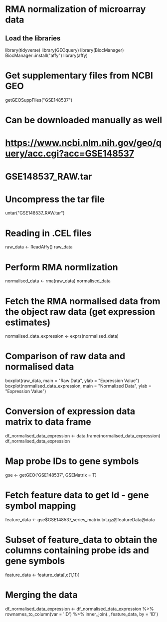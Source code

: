 # RMA normalization of microarray data

## Load the libraries
library(tidyverse)
library(GEOquery)
library(BiocManager)
BiocManager::install("affy")
library(affy)

# Get supplementary files from NCBI GEO 
getGEOSuppFiles("GSE148537")

# Can be downloaded manually as well
# https://www.ncbi.nlm.nih.gov/geo/query/acc.cgi?acc=GSE148537
# GSE148537_RAW.tar

# Uncompress the tar file
untar("GSE148537_RAW.tar")

# Reading in .CEL files
raw_data <- ReadAffy()
raw_data

# Perform RMA normlization
normalised_data <- rma(raw_data)
normalised_data

# Fetch the RMA normalised data from the object raw data (get expression estimates)
normalised_data_expression <- exprs(normalised_data)

# Comparison of raw data and normalised data
boxplot(raw_data, main = "Raw Data", ylab = "Expression Value")
boxplot(normalised_data_expression, main = "Normalized Data", ylab = "Expression Value")

# Conversion of expression data matrix to data frame
df_normalised_data_expression <- data.frame(normalised_data_expression)
df_normalised_data_expression

# Map probe IDs to gene symbols
gse <- getGEO('GSE148537', GSEMatrix = T)

# Fetch feature data to get Id - gene symbol mapping
feature_data <- gse$GSE148537_series_matrix.txt.gz@featureData@data

# Subset of feature_data to obtain the columns containing probe ids and gene symbols
feature_data <- feature_data[,c(1,11)]

# Merging the data
df_normalised_data_expression <- df_normalised_data_expression %>% 
  rownames_to_column(var = 'ID') %>% 
  inner_join(., feature_data, by = 'ID')
